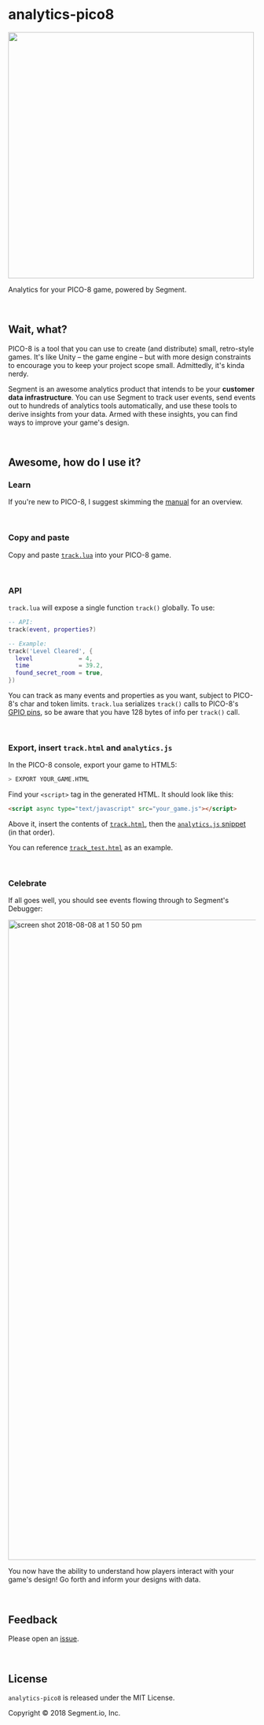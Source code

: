 # analytics-pico8

<img src="https://user-images.githubusercontent.com/914228/43900090-aaf02800-9b98-11e8-931e-c82e0c3ed44b.png" alt="" width="500px"></img>

Analytics for your PICO-8 game, powered by Segment.

<br>

## Wait, what?

PICO-8 is a tool that you can use to create (and distribute) small, retro-style games. It's like Unity – the game engine – but with more design constraints to encourage you to keep your project scope small. Admittedly, it's kinda nerdy.

Segment is an awesome analytics product that intends to be your **customer data infrastructure**. You can use Segment to track user events, send events out to hundreds of analytics tools automatically, and use these tools to derive insights from your data. Armed with these insights, you can find ways to improve your game's design.

<br>

## Awesome, how do I use it?

### Learn

If you're new to PICO-8, I suggest skimming the [manual](https://www.lexaloffle.com/pico-8.php?page=manual) for an overview.

<br>

### Copy and paste

Copy and paste [`track.lua`](./track.lua) into your PICO-8 game.

<br>

### API

`track.lua` will expose a single function `track()` globally. To use:

```lua
-- API:
track(event, properties?)

-- Example:
track('Level Cleared', {
  level             = 4,
  time              = 39.2,
  found_secret_room = true,
})
```

You can track as many events and properties as you want, subject to PICO-8's char and token limits. `track.lua` serializes `track()` calls to PICO-8's [GPIO pins](http://pico-8.wikia.com/wiki/GPIO), so be aware that you have 128 bytes of info per `track()` call.

<br>

### Export, insert `track.html` and `analytics.js`

In the PICO-8 console, export your game to HTML5:

```sh
> EXPORT YOUR_GAME.HTML
```

Find your `<script>` tag in the generated HTML. It should look like this:

```html
<script async type="text/javascript" src="your_game.js"></script>
```

Above it, insert the contents of [`track.html`](./track.html), then the [`analytics.js` snippet](https://segment.com/docs/sources/website/analytics.js/quickstart/) (in that order).

You can reference [`track_test.html`](./track_test.html) as an example.

<br>

### Celebrate

If all goes well, you should see events flowing through to Segment's Debugger:

<img width="1300" alt="screen shot 2018-08-08 at 1 50 50 pm" src="https://user-images.githubusercontent.com/914228/43863611-1736cca8-9b12-11e8-97e4-f07de2bdf88c.png">

You now have the ability to understand how players interact with your game's design! Go forth and inform your designs with data.

<br>

## Feedback

Please open an [issue](https://github.com/segmentio/analytics-pico8/issues/new).

<br>

## License

`analytics-pico8` is released under the MIT License.

Copyright © 2018 Segment.io, Inc.
